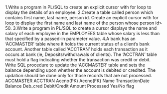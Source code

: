 1.Write a program in PL/SQL to create an explicit cursor with for loop to display the details of an employee.
2.Create a table called person which contains first name, last name, person id. Create an explicit cursor with for loop to display the first name and last name of the person whose person id> 50.
3.Write a program in PL/SQL to create a cursor displays the name and salary of each employee in the EMPLOYEES table whose salary is less than that specified by a passed-in parameter value.
4.A bank has an ‘ACCMASTER’ table where it holds the current status of a client’s bank account. Another table called ‘ACCTRAN’ holds each transaction as it occurs at bank (ie, Deposits/withdrawals of clients). The ‘ACCTRAN’ table must hold a flag indicating whether the transaction was credit or debit. Write SQL procedure to update the ‘ACCMASTER’ table and sets the balance depending upon whether the account is debited or credited. The updation should be done only for those records that are not processed.
ACCMASTER     ACCTRAN
Accno(PK)     Accno(FK)
Name          TransactionDate
Balance       Deb_cred                Debit/Credit
              Amount
              Processed               Yes/No flag

